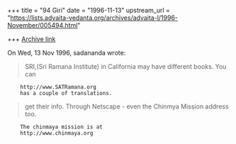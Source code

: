 +++
title = "94 Giri"
date = "1996-11-13"
upstream_url = "https://lists.advaita-vedanta.org/archives/advaita-l/1996-November/005494.html"

+++
[Archive link](https://lists.advaita-vedanta.org/archives/advaita-l/1996-November/005494.html)

On Wed, 13 Nov 1996, sadananda wrote:

> SRI,(Sri Ramana Institute)  in California may have different books. You can

        http://www.SATRamana.org
        has a couple of translations.

> get their info. Through Netscape - even the Chinmya Mission address too.

        The chinmaya mission is at
        http://www.chinmaya.org

